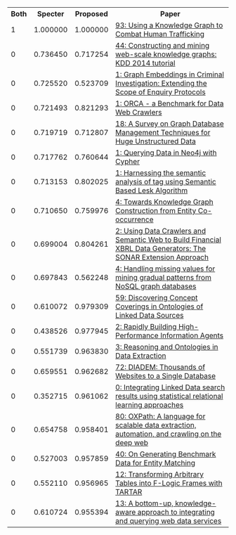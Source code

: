 <html><table><tr>
<th>Both</th>
<th>Specter</th>
<th>Proposed</th>
<th>Paper</th>
</tr>
<tr>
<td>1</td>
<td>1.000000</td>
<td>1.000000</td>
<td><a href="https://www.semanticscholar.org/paper/f9cae960ef3057b8aca00dcab3a4b16d9c734ed6">93: Using a Knowledge Graph to Combat Human Trafficking</a></td>
</tr>
<tr>
<td>0</td>
<td>0.736450</td>
<td>0.717254</td>
<td><a href="https://www.semanticscholar.org/paper/7cb6b3b2b4216920ea03bb5a222fc2ab2c8d8742">44: Constructing and mining web-scale knowledge graphs: KDD 2014 tutorial</a></td>
</tr>
<tr>
<td>0</td>
<td>0.725520</td>
<td>0.523709</td>
<td><a href="https://www.semanticscholar.org/paper/95e91740b2bfc8ae756fac5b1bae93f1d6ac9cb8">1: Graph Embeddings in Criminal Investigation: Extending the Scope of Enquiry Protocols</a></td>
</tr>
<tr>
<td>0</td>
<td>0.721493</td>
<td>0.821293</td>
<td><a href="https://www.semanticscholar.org/paper/43125e8cfd90783146269a6fa378edb2b808693b">1: ORCA - a Benchmark for Data Web Crawlers</a></td>
</tr>
<tr>
<td>0</td>
<td>0.719719</td>
<td>0.712807</td>
<td><a href="https://www.semanticscholar.org/paper/40416ac3bf78583eea37661b1b446e9939245b3e">18: A Survey on Graph Database Management Techniques for Huge Unstructured Data</a></td>
</tr>
<tr>
<td>0</td>
<td>0.717762</td>
<td>0.760644</td>
<td><a href="https://www.semanticscholar.org/paper/13b0439a3f858cee450491e0b73042363579b528">1: Querying Data in Neo4j with Cypher</a></td>
</tr>
<tr>
<td>0</td>
<td>0.713153</td>
<td>0.802025</td>
<td><a href="https://www.semanticscholar.org/paper/cee6d8483817010ec6082f7d1cf643a8b216e4d3">1: Harnessing the semantic analysis of tag using Semantic Based Lesk Algorithm</a></td>
</tr>
<tr>
<td>0</td>
<td>0.710650</td>
<td>0.759976</td>
<td><a href="https://www.semanticscholar.org/paper/ef970ec926d4d0ed8e06c1a115c9456fc87fef95">4: Towards Knowledge Graph Construction from Entity Co-occurrence</a></td>
</tr>
<tr>
<td>0</td>
<td>0.699004</td>
<td>0.804261</td>
<td><a href="https://www.semanticscholar.org/paper/f2f7eea7f93cf68fd3dd3acd2ef417cb9a4c130b">2: Using Data Crawlers and Semantic Web to Build Financial XBRL Data Generators: The SONAR Extension Approach</a></td>
</tr>
<tr>
<td>0</td>
<td>0.697843</td>
<td>0.562248</td>
<td><a href="https://www.semanticscholar.org/paper/f295128bb1846e441a5195d5bbf4902f49186e30">4: Handling missing values for mining gradual patterns from NoSQL graph databases</a></td>
</tr>
<tr>
<td>0</td>
<td>0.610072</td>
<td>0.979309</td>
<td><a href="https://www.semanticscholar.org/paper/3259ffe9b38877ba33d596dab5ffe64bde546a1d">59: Discovering Concept Coverings in Ontologies of Linked Data Sources</a></td>
</tr>
<tr>
<td>0</td>
<td>0.438526</td>
<td>0.977945</td>
<td><a href="https://www.semanticscholar.org/paper/17163e8013d986c663ad8c61686e2a177e473851">2: Rapidly Building High-Performance Information Agents</a></td>
</tr>
<tr>
<td>0</td>
<td>0.551739</td>
<td>0.963830</td>
<td><a href="https://www.semanticscholar.org/paper/61329d6e5b23397bd806af05204a8126ccc9d5dc">3: Reasoning and Ontologies in Data Extraction</a></td>
</tr>
<tr>
<td>0</td>
<td>0.659551</td>
<td>0.962682</td>
<td><a href="https://www.semanticscholar.org/paper/ee6196f097453aa897b0712e3a31c315b8ae9894">72: DIADEM: Thousands of Websites to a Single Database</a></td>
</tr>
<tr>
<td>0</td>
<td>0.352715</td>
<td>0.961062</td>
<td><a href="https://www.semanticscholar.org/paper/1f9f0d8f5d881c07351ec08623ea7a6b51cf7323">0: Integrating Linked Data search results using statistical relational learning approaches</a></td>
</tr>
<tr>
<td>0</td>
<td>0.654758</td>
<td>0.958401</td>
<td><a href="https://www.semanticscholar.org/paper/3f93d6d8bfb9b9fcf8e9cd02357f6183ede716c1">80: OXPath: A language for scalable data extraction, automation, and crawling on the deep web</a></td>
</tr>
<tr>
<td>0</td>
<td>0.527003</td>
<td>0.957859</td>
<td><a href="https://www.semanticscholar.org/paper/e7885a7acf60286651ce6519d064390b381d57d0">40: On Generating Benchmark Data for Entity Matching</a></td>
</tr>
<tr>
<td>0</td>
<td>0.552110</td>
<td>0.956965</td>
<td><a href="https://www.semanticscholar.org/paper/a327c022b9d6f4d24bb75aa82b83513c9eeaa6bc">12: Transforming Arbitrary Tables into F-Logic Frames with TARTAR</a></td>
</tr>
<tr>
<td>0</td>
<td>0.610724</td>
<td>0.955394</td>
<td><a href="https://www.semanticscholar.org/paper/a93333718a381eaa4428612128fdb8be98c40a22">13: A bottom-up, knowledge-aware approach to integrating and querying web data services</a></td>
</tr>
</table></html>
